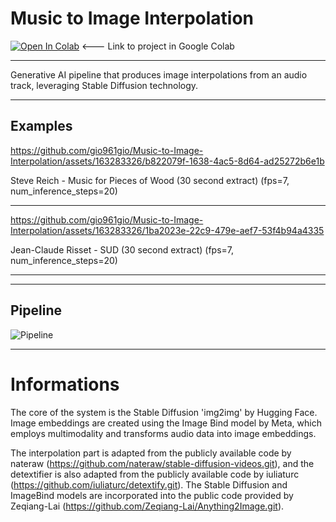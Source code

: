 #  Music to Image Interpolation
[![Open In Colab](https://colab.research.google.com/assets/colab-badge.svg)](https://colab.research.google.com/github/gio961gio/Music-to-Image-Interpolation/blob/main/Music_to_Image_Interpolation_.ipynb) <--- Link to project in Google Colab



---

Generative AI pipeline that produces image interpolations from an audio track, leveraging Stable Diffusion technology.

---
## Examples
https://github.com/gio961gio/Music-to-Image-Interpolation/assets/163283326/b822079f-1638-4ac5-8d64-ad25272b6e1b

Steve Reich -  Music for Pieces of Wood  (30 second extract) (fps=7, num_inference_steps=20)

---
https://github.com/gio961gio/Music-to-Image-Interpolation/assets/163283326/1ba2023e-22c9-479e-aef7-53f4b94a4335

Jean-Claude Risset - SUD (30 second extract) (fps=7, num_inference_steps=20)

---
---
## Pipeline
![Pipeline](https://github.com/gio961gio/Music-to-Image-Interpolation/assets/163283326/a2b7fc86-e986-4c0e-bc19-12801649902a)

---
# Informations
The core of the system is the Stable Diffusion 'img2img' by Hugging Face. Image embeddings are created using the Image Bind model by Meta, which employs multimodality and transforms audio data into image embeddings. 

The interpolation part is adapted from the publicly available code by nateraw (https://github.com/nateraw/stable-diffusion-videos.git), and the detextifier is also adapted from the publicly available code by iuliaturc (https://github.com/iuliaturc/detextify.git).
The Stable Diffusion and ImageBind models are incorporated into the public code provided by Zeqiang-Lai (https://github.com/Zeqiang-Lai/Anything2Image.git).


